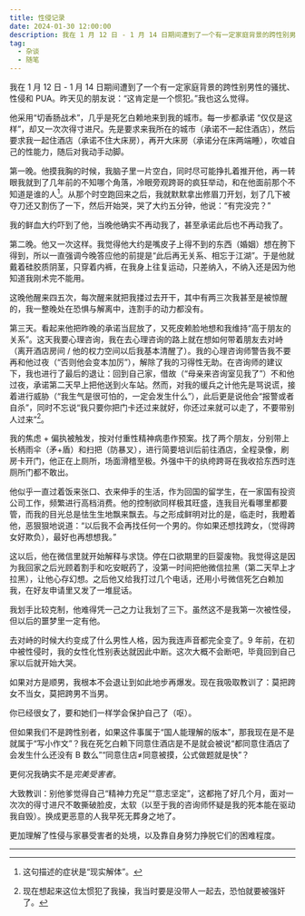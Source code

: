 ```yaml
---
title: 性侵记录
date: 2024-01-30 12:00:00
description: 我在 1 月 12 日 - 1 月 14 日期间遭到了一个有一定家庭背景的跨性别男性的骚扰、性侵和 PUA。朋友说：“这肯定是一个惯犯。”我也这么觉得。
tag:
  - 杂谈
  - 随笔
---
```


我在 1 月 12 日 - 1 月 14 日期间遭到了一个有一定家庭背景的跨性别男性的骚扰、性侵和 PUA。昨天见的朋友说：“这肯定是一个惯犯。”我也这么觉得。

他采用“切香肠战术”，几乎是死乞白赖地来到我的城市。每一步都承诺 “仅仅是这样”，却又一次次得寸进尺。先是要求来我所在的城市（承诺不一起住酒店），然后要求我一起住酒店（承诺不住大床房），再开大床房（承诺分在床两端睡），吹嘘自己的性能力，随后对我动手动脚。

第一晚。他摸我胸的时候，我脑子里一片空白，同时尽可能挣扎着推开他，再一转眼我就到了几年前的不知哪个角落，冷眼旁观跨哥的疯狂举动，和在他面前那个不知道是谁的人[^1]。从那个时空跑回来之后，我就默默拿出修眉刀开划，划了几下被夺刀还又割伤了一下，然后开始哭，哭了大约五分钟，他说：“有完没完？”

我的鲜血大约吓到了他，当晚他确实不再动我了，甚至承诺此后也不再动我了。

第二晚。他又一次这样。我觉得他大约是嘴皮子上得不到的东西（婚姻）想在胯下得到，所以一直强调今晚答应他的前提是“此后再无关系、相忘于江湖”。于是他就戴着硅胶质阴茎，只穿着内裤，在我身上往复运动，只差纳入，不纳入还是因为他知道我刚术完不能用。

这晚他醒来四五次，每次醒来就把我搂过去开干，其中有两三次我甚至是被惊醒的，我一整晚处在恐惧与解离中，连割手的动力都没有。

第三天。看起来他把昨晚的承诺当屁放了，又死皮赖脸地想和我维持“高于朋友的关系”。这天我要心理咨询，我在去心理咨询的路上就在想如何带着朋友去对峙（离开酒店房间 / 他的权力空间以后我基本清醒了）。我的心理咨询师警告我不要再和他过夜（“否则他会变本加厉”），解除了我的习得性无助。在咨询师的建议下，我也进行了最后的退让：回到自己家，借故（“母亲来咨询室见我了”）不和他过夜，承诺第二天早上把他送到火车站。然而，对我的缓兵之计他先是骂说谎，接着进行威胁（“我生气是很可怕的，一定会发生什么”），此后更是说他会“报警或者自杀”，同时不忘说“我只要你把门卡还过来就好，你还过来就可以走了，不要带别人过来”[^2]。

我的焦虑 + 偏执被触发，按对付重性精神病患作预案。找了两个朋友，分别带上长柄雨伞（矛+盾）和扫把（防暴叉），进行简要培训后前往酒店，全程录像，刷房卡开门，他正在上厕所，场面滑稽至极。外强中干的纨绔跨哥在我收拾东西时连厕所门都不敢出。

他似乎一直过着饭来张口、衣来伸手的生活，作为回国的留学生，在一家国有投资公司工作，频繁进行高档消费。他的控制欲同样极其旺盛，连我目光看哪里都要管，而我的目光总是怯生生地飘来飘去。与之形成鲜明对比的是，临走时，我瞪着他，恶狠狠地说道：“以后我不会再找任何一个男的。你如果还想找跨女，（觉得跨女好欺负），最好也再想想我。”

这以后，他在微信里就开始解释与求饶。停在口欲期里的巨婴废物。我觉得这是因为我回家之后光顾着割手和吃安眠药了，没第一时间把他微信拉黑（第二天早上才拉黑），让他心存幻想。之后他又给我打过几个电话，还用小号微信死乞白赖加我，在好友申请里又发了一堆屁话。

我划手比较克制，他难得凭一己之力让我划了三下。虽然这不是我第一次被性侵，但以后的噩梦里一定有他。

去对峙的时候大约变成了什么男性人格，因为我连声音都完全变了。9 年前，在初中被性侵时，我的女性化性别表达就因此中断。这次大概不会断吧，毕竟回到自己家以后就开始大哭。

如果对方是顺男，我根本不会退让到如此地步再爆发。现在我吸取教训了：莫把跨女不当女，莫把跨男不当男。

你已经很女了，要和她们一样学会保护自己了（呕）。

但如果我们不是跨性别者，如果这件事属于“国人能理解的版本”，那我现在是不是就属于“写小作文”？我在死乞白赖下同意住酒店是不是就会被说“都同意住酒店了会发生什么还没有 B 数么”“同意住店≠同意被摸，公式做题就是快”？

更何况我确实不是*完美受害者*。

大致教训：别他爹觉得自己“精神力充足”“意志坚定”，这都拖了好几个月，面对一次次的得寸进尺不敢撕破脸皮，太软（以至于我的咨询师怀疑是我的死本能在驱动我自毁）。换成更恶意的人我早死无葬身之地了。

更加理解了性侵与家暴受害者的处境，以及靠自身努力挣脱它们的困难程度。

---

[^1]: 这句描述的症状是“现实解体”。
[^2]: 现在想起来这位太惯犯了我操，我当时要是没带人一起去，恐怕就要被强奸了。
